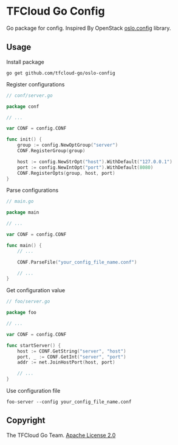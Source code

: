 # TFCloud Go Config

Go package for config. Inspired By OpenStack [oslo.config](https://opendev.org/openstack/oslo.config) library.

## Usage

Install package

```shell
go get github.com/tfcloud-go/oslo-config
```

Register configurations

```go
// conf/server.go

package conf

// ...

var CONF = config.CONF

func init() {
	group := config.NewOptGroup("server")
	CONF.RegisterGroup(group)

	host := config.NewStrOpt("host").WithDefault("127.0.0.1")
	port := config.NewIntOpt("port").WithDefault(8080)
	CONF.RegisterOpts(group, host, port)
}
```

Parse configurations

```go
// main.go

package main

// ...

var CONF = config.CONF

func main() {
	// ...

	CONF.ParseFile("your_config_file_name.conf")

	// ...
}

```

Get configuration value

```go
// foo/server.go

package foo

// ...

var CONF = config.CONF

func startServer() {
	host := CONF.GetString("server", "host")
	port, _ := CONF.GetInt("server", "port")
	addr := net.JoinHostPort(host, port)

	// ...
}
```

Use configuration file

```shell
foo-server --config your_config_file_name.conf
```

## Copyright

The TFCloud Go Team. [Apache License 2.0](./LICENSE)

